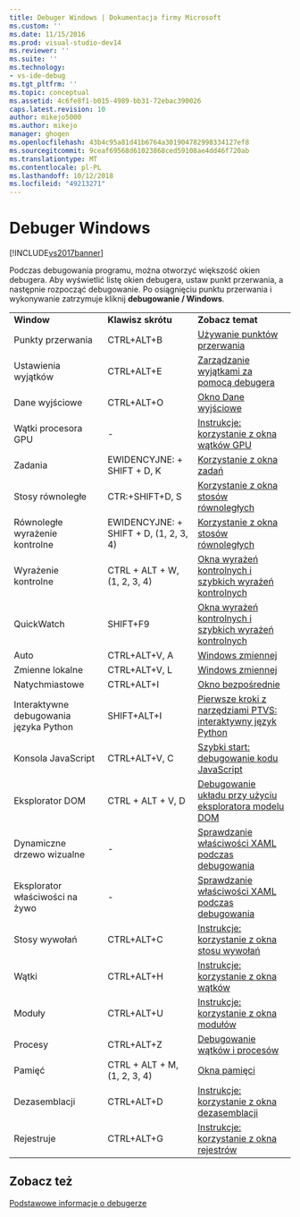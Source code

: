 ```yaml
---
title: Debuger Windows | Dokumentacja firmy Microsoft
ms.custom: ''
ms.date: 11/15/2016
ms.prod: visual-studio-dev14
ms.reviewer: ''
ms.suite: ''
ms.technology:
- vs-ide-debug
ms.tgt_pltfrm: ''
ms.topic: conceptual
ms.assetid: 4c6fe8f1-b015-4989-bb31-72ebac390026
caps.latest.revision: 10
author: mikejo5000
ms.author: mikejo
manager: ghogen
ms.openlocfilehash: 43b4c95a81d41b6764a301904782998334127ef8
ms.sourcegitcommit: 9ceaf69568d61023868ced59108ae4dd46f720ab
ms.translationtype: MT
ms.contentlocale: pl-PL
ms.lasthandoff: 10/12/2018
ms.locfileid: "49213271"
---
```

# <a name="debugger-windows"></a>Debuger Windows
[!INCLUDE[vs2017banner](../includes/vs2017banner.md)]

Podczas debugowania programu, można otworzyć większość okien debugera. Aby wyświetlić listę okien debugera, ustaw punkt przerwania, a następnie rozpocząć debugowanie. Po osiągnięciu punktu przerwania i wykonywanie zatrzymuje kliknij **debugowanie / Windows**.  
  
||||  
|-|-|-|  
|**Window**|**Klawisz skrótu**|**Zobacz temat**|  
|Punkty przerwania|CTRL+ALT+B|[Używanie punktów przerwania](../debugger/using-breakpoints.md)|  
|Ustawienia wyjątków|CTRL+ALT+E|[Zarządzanie wyjątkami za pomocą debugera](../debugger/managing-exceptions-with-the-debugger.md)|  
|Dane wyjściowe|CTRL+ALT+O|[Okno Dane wyjściowe](../ide/reference/output-window.md)|  
|Wątki procesora GPU|-|[Instrukcje: korzystanie z okna wątków GPU](../debugger/how-to-use-the-gpu-threads-window.md)|  
|Zadania|EWIDENCYJNE: + SHIFT + D, K|[Korzystanie z okna zadań](../debugger/using-the-tasks-window.md)|  
|Stosy równoległe|CTR:+SHIFT+D, S|[Korzystanie z okna stosów równoległych](../debugger/using-the-parallel-stacks-window.md)|  
|Równoległe wyrażenie kontrolne|EWIDENCYJNE: + SHIFT + D, (1, 2, 3, 4)|[Korzystanie z okna stosów równoległych](../debugger/using-the-parallel-stacks-window.md)|  
|Wyrażenie kontrolne|CTRL + ALT + W, (1, 2, 3, 4)|[Okna wyrażeń kontrolnych i szybkich wyrażeń kontrolnych](../debugger/watch-and-quickwatch-windows.md)|  
|QuickWatch|SHIFT+F9|[Okna wyrażeń kontrolnych i szybkich wyrażeń kontrolnych](../debugger/watch-and-quickwatch-windows.md)|  
|Auto|CTRL+ALT+V, A|[Windows zmiennej](http://msdn.microsoft.com/library/ce0a67f6-2502-4b7a-ba45-cc32f8aeba3e)|  
|Zmienne lokalne|CTRL+ALT+V, L|[Windows zmiennej](http://msdn.microsoft.com/library/ce0a67f6-2502-4b7a-ba45-cc32f8aeba3e)|  
|Natychmiastowe|CTRL+ALT+I|[Okno bezpośrednie](../ide/reference/immediate-window.md)|  
|Interaktywne debugowania języka Python|SHIFT+ALT+I|[Pierwsze kroki z narzędziami PTVS: interaktywny język Python](../python/getting-started-with-ptvs-interactive-python.md)|  
|Konsola JavaScript|CTRL+ALT+V, C|[Szybki start: debugowanie kodu JavaScript](../debugger/quickstart-debug-javascript-using-the-console.md)|  
|Eksplorator DOM|CTRL + ALT + V, D|[Debugowanie układu przy użyciu eksploratora modelu DOM](../debugger/debug-layout-using-dom-explorer.md)|  
|Dynamiczne drzewo wizualne|-|[Sprawdzanie właściwości XAML podczas debugowania](../debugger/inspect-xaml-properties-while-debugging.md)|  
|Eksplorator właściwości na żywo|-|[Sprawdzanie właściwości XAML podczas debugowania](../debugger/inspect-xaml-properties-while-debugging.md)|  
|Stosy wywołań|CTRL+ALT+C|[Instrukcje: korzystanie z okna stosu wywołań](../debugger/how-to-use-the-call-stack-window.md)|  
|Wątki|CTRL+ALT+H|[Instrukcje: korzystanie z okna wątków](../debugger/how-to-use-the-threads-window.md)|  
|Moduły|CTRL+ALT+U|[Instrukcje: korzystanie z okna modułów](../debugger/how-to-use-the-modules-window.md)|  
|Procesy|CTRL+ALT+Z|[Debugowanie wątków i procesów](../debugger/debug-threads-and-processes.md)|  
|Pamięć|CTRL + ALT + M, (1, 2, 3, 4)|[Okna pamięci](../debugger/memory-windows.md)|  
|Dezasemblacji|CTRL+ALT+D|[Instrukcje: korzystanie z okna dezasemblacji](../debugger/how-to-use-the-disassembly-window.md)|  
|Rejestruje|CTRL+ALT+G|[Instrukcje: korzystanie z okna rejestrów](../debugger/how-to-use-the-registers-window.md)|  
  
## <a name="see-also"></a>Zobacz też  
 [Podstawowe informacje o debugerze](../debugger/debugger-basics.md)





